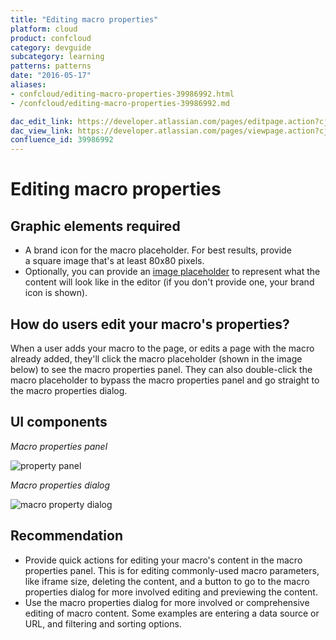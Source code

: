 ```yaml
---
title: "Editing macro properties"
platform: cloud
product: confcloud
category: devguide
subcategory: learning
patterns: patterns
date: "2016-05-17"
aliases:
- confcloud/editing-macro-properties-39986992.html
- /confcloud/editing-macro-properties-39986992.md

dac_edit_link: https://developer.atlassian.com/pages/editpage.action?cjm=wozere&pageId=39986992
dac_view_link: https://developer.atlassian.com/pages/viewpage.action?cjm=wozere&pageId=39986992
confluence_id: 39986992
---
```

# Editing macro properties

## Graphic elements required

-   A brand icon for the macro placeholder. For best results, provide a square image that's at least 80x80 pixels.
-   Optionally, you can provide an [image placeholder](/cloud/confluence/modules/image-placeholder/) to represent what the content will look like in the editor (if you don't provide one, your brand icon is shown).

## How do users edit your macro's properties?

When a user adds your macro to the page, or edits a page with the macro already added, they'll click the macro placeholder (shown in the image below) to see the macro properties panel. They can also double-click the macro placeholder to bypass the macro properties panel and go straight to the macro properties dialog.

## UI components

*Macro properties panel*

![property panel](/cloud/confluence/images/property-panel.png)

*Macro properties dialog*

![macro property dialog](/cloud/confluence/images/macro-property-dialog.png)

## Recommendation

-   Provide quick actions for editing your macro's content in the macro properties panel. This is for editing commonly-used macro parameters, like iframe size, deleting the content, and a button to go to the macro properties dialog for more involved editing and previewing the content.
-   Use the macro properties dialog for more involved or comprehensive editing of macro content. Some examples are entering a data source or URL, and filtering and sorting options.